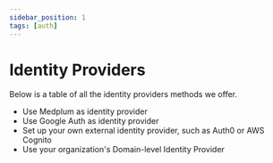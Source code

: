 ```yaml
---
sidebar_position: 1
tags: [auth]
---
```


# Identity Providers 

Below is a table of all the identity providers methods we offer. 

- Use Medplum as identity provider 
- Use Google Auth as identity provider 
- Set up your own external identity provider, such as Auth0 or AWS Cognito 
- Use your organization's Domain-level Identity Provider